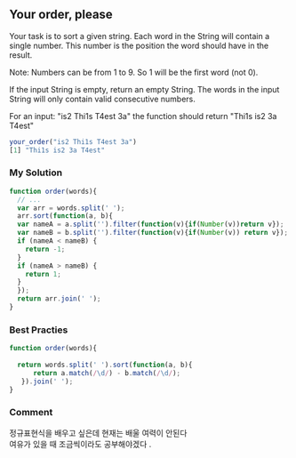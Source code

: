 ## Your order, please
Your task is to sort a given string. Each word in the String will contain a single number. This number is the position the word should have in the result.

Note: Numbers can be from 1 to 9. So 1 will be the first word (not 0).

If the input String is empty, return an empty String. The words in the input String will only contain valid consecutive numbers.

For an input: "is2 Thi1s T4est 3a" the function should return "Thi1s is2 3a T4est"

```js
your_order("is2 Thi1s T4est 3a")
[1] "Thi1s is2 3a T4est"
```

### My Solution
```js
function order(words){
  // ...
  var arr = words.split(' ');
  arr.sort(function(a, b){
  var nameA = a.split('').filter(function(v){if(Number(v))return v});
  var nameB = b.split('').filter(function(v){if(Number(v)) return v});
  if (nameA < nameB) {
    return -1;
  }
  if (nameA > nameB) {
    return 1;
  }
  });
  return arr.join(' ');
}
```

### Best Practies
```js
function order(words){
  
  return words.split(' ').sort(function(a, b){
      return a.match(/\d/) - b.match(/\d/);
   }).join(' ');
}  
```

### Comment
정규표현식을 배우고 싶은데 현재는 배울 여력이 안된다  
여유가 있을 때 조금씩이라도 공부해야겠다 .